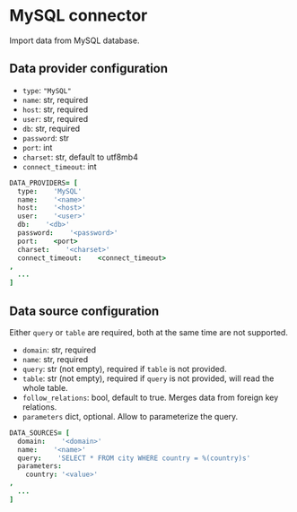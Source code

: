 # MySQL connector

Import data from MySQL database.

## Data provider configuration

* `type`: `"MySQL"`
* `name`: str, required
* `host`: str, required
* `user`: str, required
* `db`: str, required
* `password`: str
* `port`: int
* `charset`: str, default to utf8mb4
* `connect_timeout`: int

```coffee
DATA_PROVIDERS= [
  type:    'MySQL'
  name:    '<name>'
  host:    '<host>'
  user:    '<user>'
  db:    '<db>'
  password:    '<password>'
  port:    <port>
  charset:    '<charset>'
  connect_timeout:    <connect_timeout>
,
  ...
]
```


## Data source configuration

Either `query` or `table` are required, both at the same time are not supported.

* `domain`: str, required
* `name`: str, required
* `query`: str (not empty), required if `table` is not provided.
* `table`: str (not empty), required if `query` is not provided, will read the whole table.
* `follow_relations`: bool, default to true. Merges data from foreign key relations.
* `parameters` dict, optional. Allow to parameterize the query.

```coffee
DATA_SOURCES= [
  domain:    '<domain>'
  name:    '<name>'
  query:    'SELECT * FROM city WHERE country = %(country)s'
  parameters:
    country: '<value>'
,
  ...
]
```
